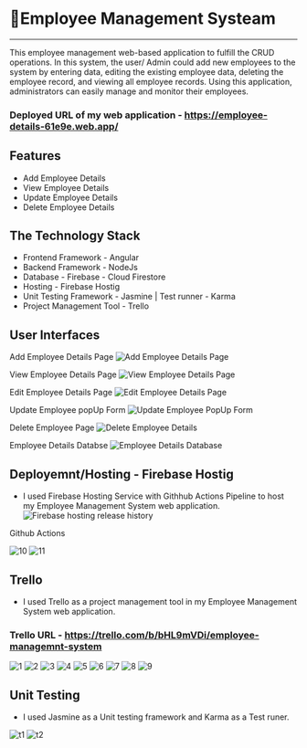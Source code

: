 # 👋Employee Management Systeam
<hr>

This employee management web-based application to fulfill
the CRUD operations. In this system, the user/ Admin could add
new employees to the system by entering data, editing the
existing employee data, deleting the employee record, and viewing all employee records.
Using this application, administrators can easily manage and monitor their employees.

### Deployed URL of my web application - https://employee-details-61e9e.web.app/

## Features

- Add Employee Details
- View Employee Details
- Update Employee Details
- Delete Employee Details 

## The Technology Stack

- Frontend Framework - Angular
- Backend Framework - NodeJs
- Database - Firebase - Cloud Firestore 
- Hosting - Firebase Hostig
- Unit Testing Framework - Jasmine | Test runner - Karma 
- Project Management Tool - Trello

## User Interfaces

Add Employee Details Page
![Add Employee Details Page](https://user-images.githubusercontent.com/56311015/133385054-20e94639-1790-440b-95c6-9a45ad404074.PNG)

View Employee Details Page
![View Employee Details Page](https://user-images.githubusercontent.com/56311015/133385123-b21f6b0e-6920-41e5-81ed-0d0b47f82aa6.PNG)

Edit Employee Details Page
![Edit Employee Details Page](https://user-images.githubusercontent.com/56311015/133385162-a41f6d43-1f34-49e0-a650-976121116a5e.PNG)

Update Employee popUp Form
![Update Employee PopUp Form](https://user-images.githubusercontent.com/56311015/133385198-384221ca-2f4e-4d6b-a886-9d63018db912.PNG)

Delete Employee Page
![Delete Employee Details](https://user-images.githubusercontent.com/56311015/133385347-25af0451-ff89-4af6-9b9e-5ef140b203d1.PNG)

Employee Details Databse
![Employee Details Database](https://user-images.githubusercontent.com/56311015/133415119-6fd01cb5-24e5-41b3-9f2e-7419381d5841.PNG)

## Deployemnt/Hosting - Firebase Hostig

- I used Firebase Hosting Service with Githhub Actions Pipeline to host my Employee Management System web application.
![Firebase hosting release history](https://user-images.githubusercontent.com/56311015/133416519-7b9c7eba-fbdd-4e04-ab91-0ca0ac535141.PNG)

Github Actions

![10](https://user-images.githubusercontent.com/56311015/137109833-e18a2211-0870-4092-bc80-07de2acc32b0.PNG)
![11](https://user-images.githubusercontent.com/56311015/137109852-b3d9cf2e-21c9-44ee-a75e-d6b06a6cd720.PNG)

## Trello

- I used Trello as a project management tool in my Employee Management System web application.

### Trello URL - https://trello.com/b/bHL9mVDi/employee-managemnt-system


![1](https://user-images.githubusercontent.com/56311015/137108115-d0ecd413-2613-4f61-8f3e-b3558ffd0e30.PNG)
![2](https://user-images.githubusercontent.com/56311015/137108168-e354287c-93ca-4c36-9dc4-a6cb5de4cb77.PNG)
![3](https://user-images.githubusercontent.com/56311015/137108182-91aa262a-9a23-4670-bc07-775d1d27b7bb.PNG)
![4](https://user-images.githubusercontent.com/56311015/137108197-c6d2705d-20d7-4f2e-8050-afed2c8f3618.PNG)
![5](https://user-images.githubusercontent.com/56311015/137108202-6901c85d-220f-47bc-add9-7df52a1a1209.PNG)
![6](https://user-images.githubusercontent.com/56311015/137108212-19334abe-0764-4a7d-bcd3-9c53ac62772f.PNG)
![7](https://user-images.githubusercontent.com/56311015/137108217-d517c270-e70c-452c-aeb9-04dad7a428d8.PNG)
![8](https://user-images.githubusercontent.com/56311015/137108224-af33b25f-856f-4f51-9800-ea5a85943e92.PNG)
![9](https://user-images.githubusercontent.com/56311015/137108237-7ef8f74e-482f-4b64-bd69-5c5b8c6dc3a5.PNG)

## Unit Testing 

- I used Jasmine as a Unit testing framework and Karma as a Test runer.


![t1](https://user-images.githubusercontent.com/56311015/137310812-ca9554e1-b4e4-43a2-87c0-ee12fef0ae5d.PNG)
![t2](https://user-images.githubusercontent.com/56311015/137310833-aa3688c7-49a2-44ef-a6c7-b6360390abcb.PNG)
